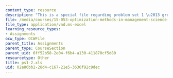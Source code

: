 ```yaml
---
content_type: resource
description: "This is a special file regarding problem set 1 \u2013 group 2 spreadsheet."
file: /media/courses/15-053-optimization-methods-in-management-science-spring-2013/02a86bb228d4c16721e53636f92c9dec_ps1-2.xls
file_type: application/vnd.ms-excel
learning_resource_types:
- Assignments
ocw_type: OCWFile
parent_title: Assignments
parent_type: CourseSection
parent_uid: 6ff52b58-2e04-f6b4-a130-411870cf5d80
resourcetype: Other
title: ps1-2.xls
uid: 02a86bb2-28d4-c167-21e5-3636f92c9dec
---
```

